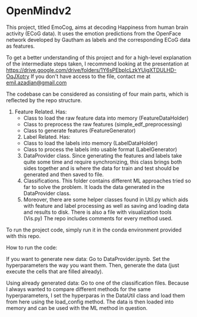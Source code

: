 # OpenMindv2

This project, titled EmoCog, aims at decoding Happiness from human brain activity (ECoG data). It uses the emotion predictions from the OpenFace network developed by Gautham as labels and the corresponding ECoG data as features.

To get a better understanding of this project and for a high-level explanation of the intermediate steps taken, I recommend looking at the presentation at 
https://drive.google.com/drive/folders/1Y6sPEbpIcLzkYUigXTDULHD-OqJXotry
If you don't have access to the file, contact me at emil.azadian@gmail.com


The codebase can be considered as consisting of four main parts, which is reflected by the repo structure.
 1. Feature Related. Has:
	- Class to load the raw feature data into memory (FeatureDataHolder)
	- Class to preprocess the raw features (simple_edf_preprocessing)
	- Class to generate features (FeatureGenerator)
	2. Label Related. Has:
	- Class to load the labels into memory (LabelDataHolder)
	- Class to process the labels into usable format (LabelGenerator)
	3. DataProvider class. Since generating the features and labels take quite some time and require synchronizing, this class brings both sides together and is where the data for train and test should be generated and then saved to file.
	4. Classifications. This folder contains different ML approaches tried so far to solve the problem. It loads the data generated in the DataProvider class.
	5. Moreover, there are some helper classes found in Util.py which aids with feature and label processing as well as saving and loading data and results to disk. There is also a file with  visualization tools (Vis.py)
The repo includes comments for every method used.
	
To run the project code, simply run it in the conda environment provided with this repo. 

How to run the code:

If you want to generate new data: Go to DataProvider.ipynb. Set the hyperparameters the way you want  them. Then, generate the data (just execute the cells that are filled already).

Using already generated data: Go to one of the classification files. Because I always wanted to compare different methods for the same hyperparameters, I set the hyperparas in the DataUtil class and load them from here using the load_config method. The data is then loaded into memory and can be used with the ML method in question.



